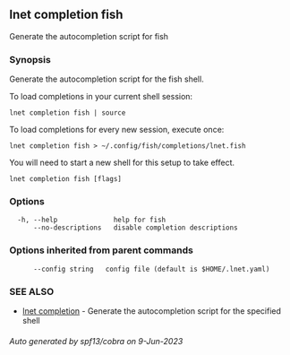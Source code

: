 ## lnet completion fish

Generate the autocompletion script for fish

### Synopsis

Generate the autocompletion script for the fish shell.

To load completions in your current shell session:

	lnet completion fish | source

To load completions for every new session, execute once:

	lnet completion fish > ~/.config/fish/completions/lnet.fish

You will need to start a new shell for this setup to take effect.


```
lnet completion fish [flags]
```

### Options

```
  -h, --help              help for fish
      --no-descriptions   disable completion descriptions
```

### Options inherited from parent commands

```
      --config string   config file (default is $HOME/.lnet.yaml)
```

### SEE ALSO

* [lnet completion](lnet_completion.md)	 - Generate the autocompletion script for the specified shell

###### Auto generated by spf13/cobra on 9-Jun-2023
